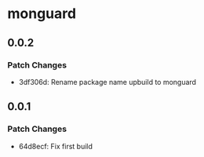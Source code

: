 # monguard

## 0.0.2

### Patch Changes

- 3df306d: Rename package name upbuild to monguard

## 0.0.1

### Patch Changes

- 64d8ecf: Fix first build
